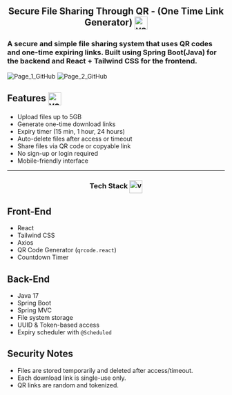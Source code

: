 <h2 align="center">Secure File Sharing Through QR - (One Time Link Generator) <img align="center" src="https://cdn-icons-png.flaticon.com/512/12393/12393250.png" alt="venkatreddy" height="30" width="30" /></h2>
<h3>A secure and simple file sharing system that uses QR codes and one-time expiring links. Built using Spring Boot(Java) for the backend and React + Tailwind CSS for the frontend.</h3>

![Page_1_GitHub](https://github.com/user-attachments/assets/e11c1064-852d-4c23-ac41-593c0282dcc7)
![Page_2_GitHub](https://github.com/user-attachments/assets/30930398-abef-4e36-ba14-36ae4c5d4f2f)

## Features <img align="center" src="https://cdn-icons-png.flaticon.com/512/8099/8099544.png" alt="venkatreddy" height="30" width="30" />

- Upload files up to 5GB
- Generate one-time download links
- Expiry timer (15 min, 1 hour, 24 hours)
- Auto-delete files after access or timeout
- Share files via QR code or copyable link
- No sign-up or login required
- Mobile-friendly interface

---
<h3 align="center">Tech Stack <img align="center" src="https://media.istockphoto.com/id/1184810877/vector/layers-circle-icon.jpg?s=612x612&w=0&k=20&c=ArWqNcXVk6fNzLH30cgOwSO3Lr7QWSmONprQYmy3Jm0=" alt="venkatreddy" height="30" width="30" /></h3>

## Front-End
- React
- Tailwind CSS
- Axios
- QR Code Generator (`qrcode.react`)
- Countdown Timer

## Back-End
- Java 17
- Spring Boot
- Spring MVC
- File system storage
- UUID & Token-based access
- Expiry scheduler with `@Scheduled`

## Security Notes
- Files are stored temporarily and deleted after access/timeout.
- Each download link is single-use only.
- QR links are random and tokenized.
